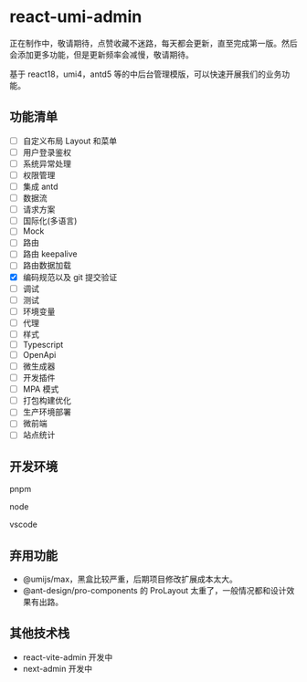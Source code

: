 # react-umi-admin

正在制作中，敬请期待，点赞收藏不迷路，每天都会更新，直至完成第一版。然后会添加更多功能，但是更新频率会减慢，敬请期待。

基于 react18，umi4，antd5 等的中后台管理模版，可以快速开展我们的业务功能。

## 功能清单

- [ ] 自定义布局 Layout 和菜单
- [ ] 用户登录鉴权
- [ ] 系统异常处理
- [ ] 权限管理
- [ ] 集成 antd
- [ ] 数据流
- [ ] 请求方案
- [ ] 国际化(多语言)
- [ ] Mock
- [ ] 路由
- [ ] 路由 keepalive
- [ ] 路由数据加载
- [x] 编码规范以及 git 提交验证
- [ ] 调试
- [ ] 测试
- [ ] 环境变量
- [ ] 代理
- [ ] 样式
- [ ] Typescript
- [ ] OpenApi
- [ ] 微生成器
- [ ] 开发插件
- [ ] MPA 模式
- [ ] 打包构建优化
- [ ] 生产环境部署
- [ ] 微前端
- [ ] 站点统计

## 开发环境

pnpm

node

vscode

## 弃用功能

- @umijs/max，黑盒比较严重，后期项目修改扩展成本太大。
- @ant-design/pro-components 的 ProLayout 太重了，一般情况都和设计效果有出路。

## 其他技术栈

- react-vite-admin 开发中
- next-admin 开发中
